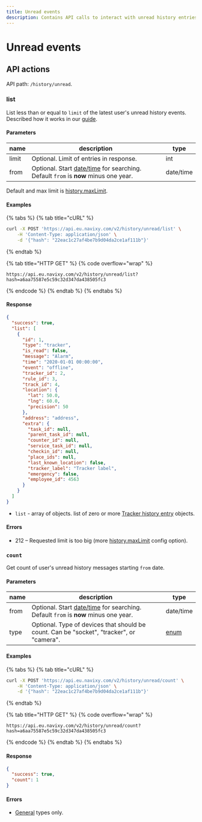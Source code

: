 ```yaml
---
title: Unread events
description: Contains API calls to interact with unread history entries.
---
```


# Unread events

## API actions

API path: `/history/unread`.

### list

List less than or equal to `limit` of the latest user's unread history events. Described how it works in our [guide](../../../guides/rules-notifications/work-with-notifications.md#all-unread-events-of-a-user).

#### Parameters

| name  | description                                                                                                | type      |
| ----- | ---------------------------------------------------------------------------------------------------------- | --------- |
| limit | Optional. Limit of entries in response.                                                                    | int       |
| from  | Optional. Start [date/time](../../../#data-types) for searching. Default `from` is **now** minus one year. | date/time |

Default and max limit is [history.maxLimit](../dealer.md).

#### Examples

{% tabs %}
{% tab title="cURL" %}
```sh
curl -X POST 'https://api.eu.navixy.com/v2/history/unread/list' \
    -H 'Content-Type: application/json' \
    -d '{"hash": "22eac1c27af4be7b9d04da2ce1af111b"}'
```
{% endtab %}

{% tab title="HTTP GET" %}
{% code overflow="wrap" %}
```http
https://api.eu.navixy.com/v2/history/unread/list?hash=a6aa75587e5c59c32d347da438505fc3
```
{% endcode %}
{% endtab %}
{% endtabs %}

#### Response

```json
{
  "success": true,
  "list": [
    {
      "id": 1,
      "type": "tracker",
      "is_read": false,
      "message": "Alarm",
      "time": "2020-01-01 00:00:00",
      "event": "offline",
      "tracker_id": 2,
      "rule_id": 3,
      "track_id": 4,
      "location": {
        "lat": 50.0,
        "lng": 60.0,
        "precision": 50
      },
      "address": "address",
      "extra": {
        "task_id": null,
        "parent_task_id": null,
        "counter_id": null,
        "service_task_id": null,
        "checkin_id": null,
        "place_ids": null,
        "last_known_location": false,
        "tracker_label": "Tracker label",
        "emergency": false,
        "employee_id": 4563
      }
    }
  ]
}
```

* `list` - array of objects. list of zero or more [Tracker history entry](index.md#tracker-history-entry) objects.

#### Errors

* 212 – Requested limit is too big (more [history.maxLimit](../dealer.md) config option).

### `count`

Get count of user's unread history messages starting `from` date.

#### Parameters

| name | description                                                                                                | type                         |
| ---- | ---------------------------------------------------------------------------------------------------------- | ---------------------------- |
| from | Optional. Start [date/time](../../../#data-types) for searching. Default `from` is **now** minus one year. | date/time                    |
| type | Optional. Type of devices that should be count. Can be "socket", "tracker", or "camera".                   | [enum](../../../#data-types) |

#### Examples

{% tabs %}
{% tab title="cURL" %}
```sh
curl -X POST 'https://api.eu.navixy.com/v2/history/unread/count' \
    -H 'Content-Type: application/json' \
    -d '{"hash": "22eac1c27af4be7b9d04da2ce1af111b"}'
```
{% endtab %}

{% tab title="HTTP GET" %}
{% code overflow="wrap" %}
```http
https://api.eu.navixy.com/v2/history/unread/count?hash=a6aa75587e5c59c32d347da438505fc3
```
{% endcode %}
{% endtab %}
{% endtabs %}

#### Response

```json
{
  "success": true,
  "count": 1
}
```

#### Errors

* [General](../../../errors.md#error-codes) types only.
